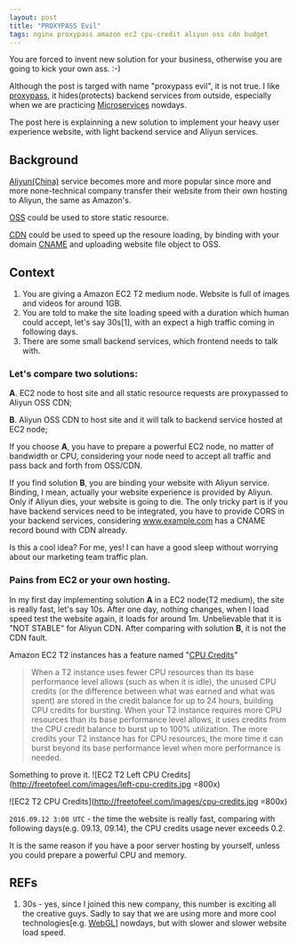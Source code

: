```yaml
---
layout: post
title: "PROXYPASS Evil"
tags: nginx proxypass amazon ec2 cpu-credit aliyun oss cdn budget
---
```


You are forced to invent new solution for your business, otherwise you are going to kick your own ass. :-)

Although the post is targed with name "proxypass evil", it is not true.
I like [proxypass](http://nginx.org/en/docs/http/ngx_http_proxy_module.html), it hides(protects) backend services from outside, especially when we are practicing [Microservices](http://martinfowler.com/articles/microservices.html) nowdays.

The post here is explainning a new solution to implement your heavy user experience website, with light backend service and Aliyun services.

## Background

[Aliyun(China)](http://www.aliyun.com) service becomes more and more popular since more and more none-technical company transfer their website from their own hosting to Aliyun, the same as Amazon's.

[OSS](https://cn.aliyun.com/product/oss) could be used to store static resource.

[CDN](https://cn.aliyun.com/product/cdn) could be used to speed up the resoure loading, by binding with your domain [CNAME](https://en.wikipedia.org/wiki/CNAME_record) and uploading website file object to OSS.

## Context

1. You are giving a Amazon EC2 T2 medium node. Website is full of images and videos for around 1GB.
2. You are told to make the site loading speed with a duration which human could accept, let's say 30s[1], with an expect a high traffic coming in following days.
3. There are some small backend services, which frontend needs to talk with.


### Let's compare two solutions:

**A**. EC2 node to host site and all static resource requests are proxypassed to Aliyun OSS CDN;

**B**. Aliyun OSS CDN to host site and it will talk to backend service hosted at EC2 node;

If you choose **A**, you have to prepare a powerful EC2 node, no matter of bandwidth or CPU, considering your node need to accept all traffic and pass back and forth from OSS/CDN.

If you find solution **B**, you are binding your website with Aliyun service. Binding, I mean, actually your website experience is provided by Aliyun. Only if Aliyun dies, your website is going to die. The only tricky part is if you have backend services need to be integrated, you have to provide CORS in your backend services, considering www.example.com has a CNAME record bound with CDN already. 

Is this a cool idea? For me, yes! I can have a good sleep without worrying about our marketing team traffic plan.


### Pains from EC2 or your own hosting.

In my first day implementing solution **A** in a EC2 node(T2 medium), the site is really fast, let's say 10s. After one day, nothing changes, when I load speed test the website again, it loads for around 1m. Unbelievable that it is "NOT STABLE" for Aliyun CDN. After comparing with solution **B**, it is not the CDN fault.

Amazon EC2 T2 instances has a feature named "[CPU Credits](http://docs.aws.amazon.com/AWSEC2/latest/UserGuide/t2-instances.html)"

> When a T2 instance uses fewer CPU resources than its base performance level allows (such as when it is idle), the unused CPU credits (or the difference between what was earned and what was spent) are stored in the credit balance for up to 24 hours, building CPU credits for bursting. When your T2 instance requires more CPU resources than its base performance level allows, it uses credits from the CPU credit balance to burst up to 100% utilization. The more credits your T2 instance has for CPU resources, the more time it can burst beyond its base performance level when more performance is needed.

Something to prove it.
![EC2 T2 Left CPU Credits](http://freetofeel.com/images/left-cpu-credits.jpg =800x)

![EC2 T2 CPU Credits](http://freetofeel.com/images/cpu-credits.jpg =800x)


`2016.09.12 3:00 UTC` - the time the website is really fast, comparing with following days(e.g. 09.13, 09.14), the CPU credits usage never exceeds 0.2.

It is the same reason if you have a poor server hosting by yourself, unless you could prepare a powerful CPU and memory.



## REFs

1. 30s - yes, since I joined this new company, this number is exciting all the creative guys. Sadly to say that we are using more and more cool technologies[e.g. [WebGL](https://en.wikipedia.org/wiki/WebGL)] nowdays, but with slower and slower website load speed.


